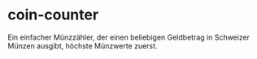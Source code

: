 # coin-counter
Ein einfacher Münzzähler, der einen beliebigen Geldbetrag in Schweizer Münzen ausgibt, höchste Münzwerte zuerst.
